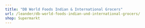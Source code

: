 ```yaml
---
title: "DB World Foods Indian & International Grocers"
url: /leander/db-world-foods-indian-und-international-grocers/
shop: Supermarkt
---
```

